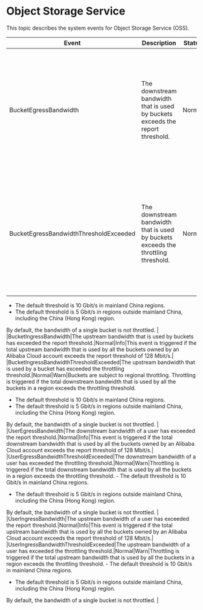# Object Storage Service

This topic describes the system events for Object Storage Service \(OSS\).

|Event|Description|Status|Level|Remarks|
|-----|-----------|------|-----|-------|
|BucketEgressBandwidth|The downstream bandwidth that is used by buckets exceeds the report threshold.|Normal|Info|This event is triggered if the total downstream bandwidth that is used by all the buckets owned by an Alibaba Cloud account exceeds the report threshold of 128 Mbit/s.|
|BucketEgressBandwidthThresholdExceeded|The downstream bandwidth that is used by buckets exceeds the throttling threshold.|Normal|Warn|Buckets are subject to regional throttling. Throttling is triggered if the total downstream bandwidth that is used by all the buckets in a region exceeds the throttling threshold.

-   The default threshold is 10 Gbit/s in mainland China regions.
-   The default threshold is 5 Gbit/s in regions outside mainland China, including the China \(Hong Kong\) region.

 By default, the bandwidth of a single bucket is not throttled. |
|BucketIngressBandwidth|The upstream bandwidth that is used by buckets has exceeded the report threshold.|Normal|Info|This event is triggered if the total upstream bandwidth that is used by all the buckets owned by an Alibaba Cloud account exceeds the report threshold of 128 Mbit/s.|
|BucketIngressBandwidthThresholdExceeded|The upstream bandwidth that is used by a bucket has exceeded the throttling threshold.|Normal|Warn|Buckets are subject to regional throttling. Throttling is triggered if the total downstream bandwidth that is used by all the buckets in a region exceeds the throttling threshold.

-   The default threshold is 10 Gbit/s in mainland China regions.
-   The default threshold is 5 Gbit/s in regions outside mainland China, including the China \(Hong Kong\) region.

 By default, the bandwidth of a single bucket is not throttled. |
|UserEgressBandwidth|The downstream bandwidth of a user has exceeded the report threshold.|Normal|Info|This event is triggered if the total downstream bandwidth that is used by all the buckets owned by an Alibaba Cloud account exceeds the report threshold of 128 Mbit/s.|
|UserEgressBandwidthThresholdExceeded|The downstream bandwidth of a user has exceeded the throttling threshold.|Normal|Warn|Throttling is triggered if the total downstream bandwidth that is used by all the buckets in a region exceeds the throttling threshold. -   The default threshold is 10 Gbit/s in mainland China regions.
-   The default threshold is 5 Gbit/s in regions outside mainland China, including the China \(Hong Kong\) region.

 By default, the bandwidth of a single bucket is not throttled. |
|UserIngressBandwidth|The upstream bandwidth of a user has exceeded the report threshold.|Normal|Info|This event is triggered if the total upstream bandwidth that is used by all the buckets owned by an Alibaba Cloud account exceeds the report threshold of 128 Mbit/s.|
|UserIngressBandwidthThresholdExceeded|The upstream bandwidth of a user has exceeded the throttling threshold.|Normal|Warn|Throttling is triggered if the total upstream bandwidth that is used by all the buckets in a region exceeds the throttling threshold. -   The default threshold is 10 Gbit/s in mainland China regions.
-   The default threshold is 5 Gbit/s in regions outside mainland China, including the China \(Hong Kong\) region.

 By default, the bandwidth of a single bucket is not throttled. |

